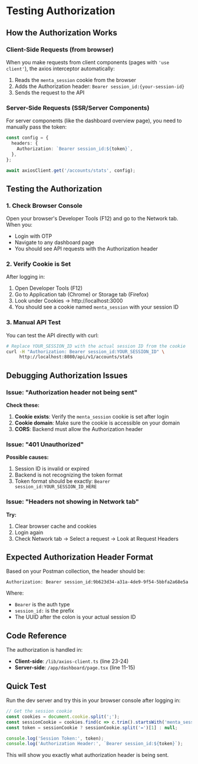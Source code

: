 # Testing Authorization

## How the Authorization Works

### Client-Side Requests (from browser)
When you make requests from client components (pages with `'use client'`), the axios interceptor automatically:

1. Reads the `menta_session` cookie from the browser
2. Adds the Authorization header: `Bearer session_id:{your-session-id}`
3. Sends the request to the API

### Server-Side Requests (SSR/Server Components)
For server components (like the dashboard overview page), you need to manually pass the token:

```typescript
const config = {
  headers: {
    Authorization: `Bearer session_id:${token}`,
  },
};

await axiosClient.get('/accounts/stats', config);
```

## Testing the Authorization

### 1. Check Browser Console
Open your browser's Developer Tools (F12) and go to the Network tab. When you:
- Login with OTP
- Navigate to any dashboard page
- You should see API requests with the Authorization header

### 2. Verify Cookie is Set
After logging in:
1. Open Developer Tools (F12)
2. Go to Application tab (Chrome) or Storage tab (Firefox)
3. Look under Cookies → http://localhost:3000
4. You should see a cookie named `menta_session` with your session ID

### 3. Manual API Test
You can test the API directly with curl:

```bash
# Replace YOUR_SESSION_ID with the actual session ID from the cookie
curl -H "Authorization: Bearer session_id:YOUR_SESSION_ID" \
     http://localhost:8080/api/v1/accounts/stats
```

## Debugging Authorization Issues

### Issue: "Authorization header not being sent"

**Check these:**

1. **Cookie exists**: Verify the `menta_session` cookie is set after login
2. **Cookie domain**: Make sure the cookie is accessible on your domain
3. **CORS**: Backend must allow the Authorization header

### Issue: "401 Unauthorized"

**Possible causes:**

1. Session ID is invalid or expired
2. Backend is not recognizing the token format
3. Token format should be exactly: `Bearer session_id:YOUR_SESSION_ID_HERE`

### Issue: "Headers not showing in Network tab"

**Try:**

1. Clear browser cache and cookies
2. Login again
3. Check Network tab → Select a request → Look at Request Headers

## Expected Authorization Header Format

Based on your Postman collection, the header should be:

```
Authorization: Bearer session_id:9b623d34-a31a-4de9-9f54-5bbfa2a68e5a
```

Where:
- `Bearer` is the auth type
- `session_id:` is the prefix
- The UUID after the colon is your actual session ID

## Code Reference

The authorization is handled in:
- **Client-side**: `/lib/axios-client.ts` (line 23-24)
- **Server-side**: `/app/dashboard/page.tsx` (line 11-15)

## Quick Test

Run the dev server and try this in your browser console after logging in:

```javascript
// Get the session cookie
const cookies = document.cookie.split(';');
const sessionCookie = cookies.find(c => c.trim().startsWith('menta_session='));
const token = sessionCookie ? sessionCookie.split('=')[1] : null;

console.log('Session Token:', token);
console.log('Authorization Header:', `Bearer session_id:${token}`);
```

This will show you exactly what authorization header is being sent.
